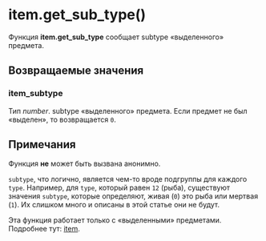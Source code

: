 # item.get_sub_type()
Функция **item.get_sub_type** сообщает subtype &laquo;выделенного&raquo; предмета.

## Возвращаемые значения
### item_subtype
Тип *number*. subtype &laquo;выделенного&raquo; предмета. Если предмет не был &laquo;выделен&raquo;, то возвращается `0`.

## Примечания
Функция **не** может быть вызвана анонимно.

`subtype`, что логично, является чем-то вроде подгруппы для каждого `type`. Например, для `type`, который равен `12` (рыба), существуют значения `subtype`, которые определяют, живая (`0`) это рыба или мертвая (`1`). Их слишком много и описаны в этой статье они не будут.

Эта функция работает только с &laquo;выделенными&raquo; предметами. Подробнее тут: [item](../item).